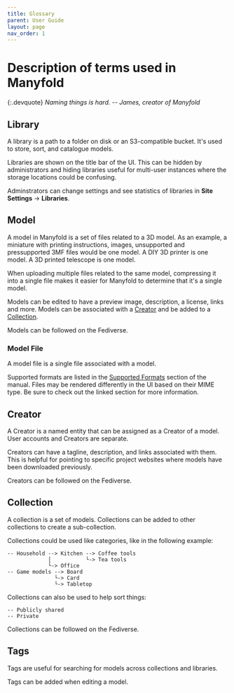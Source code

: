 ```yaml
---
title: Glossary
parent: User Guide
layout: page
nav_order: 1
---
```


# Description of terms used in Manyfold

{:.devquote}
_Naming things is hard.  -- James, creator of Manyfold_

## Library

A library is a path to a folder on disk or an S3-compatible bucket. It's used to store, sort, and catalogue models.

Libraries are shown on the title bar of the UI. This can be hidden by administrators and hiding libraries useful for multi-user instances where the storage locations could be confusing.

Adminstrators can change settings and see statistics of libraries in **Site Settings** -> **Libraries**.

## Model

A model in Manyfold is a set of files related to a 3D model. As an example, a miniature with printing instructions, images, unsupported and pressupported 3MF files would be one model. A DIY 3D printer is one model. A 3D printed telescope is one model.

When uploading multiple files related to the same model, compressing it into a single file makes it easier for Manyfold to determine that it's a single model.

Models can be edited to have a preview image, description, a license, links and more. Models can be associated with a [Creator](#creator) and be added to a [Collection](#collection).

Models can be followed on the Fediverse.

### Model File

A model file is a single file associated with a model.

Supported formats are listed in the [Supported Formats](/manual/supported_formats) section of the manual. Files may be rendered differently in the UI based on their MIME type. Be sure to check out the linked section for more information.

## Creator

A Creator is a named entity that can be assigned as a Creator of a model. User accounts and Creators are separate.

Creators can have a tagline, description, and links associated with them. This is helpful for pointing to specific project websites where models have been downloaded previously.

Creators can be followed on the Fediverse.

## Collection

A collection is a set of models. Collections can be added to other collections to create a sub-collection.

Collections could be used like categories, like in the following example:
```
-- Household --> Kitchen --> Coffee tools
             │           └-> Tea tools
             └-> Office
-- Game models --> Board
               └-> Card
               └-> Tabletop
```

Collections can also be used to help sort things:
```
-- Publicly shared
-- Private
```

Collections can be followed on the Fediverse.

## Tags

Tags are useful for searching for models across collections and libraries.

Tags can be added when editing a model.
